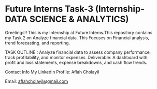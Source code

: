 # Future Interns Task-3 (Internship-DATA SCIENCE & ANALYTICS)

Greetings!! This is my Internship at Future Interns.This repository contains my Task 2 on Analyze financial data. This Focuses on Financial analysis, trend forecasting, and reporting.

TASK OUTLINE : Analyze financial data to assess company performance, track profitability, and monitor expenses.
Deliverable: A dashboard with profit and loss statements, expense breakdowns, and cash flow trends.

Contact Info My LinkedIn Profile: Aflah Cholayil

Email: aflahcholayil@gmail.com

